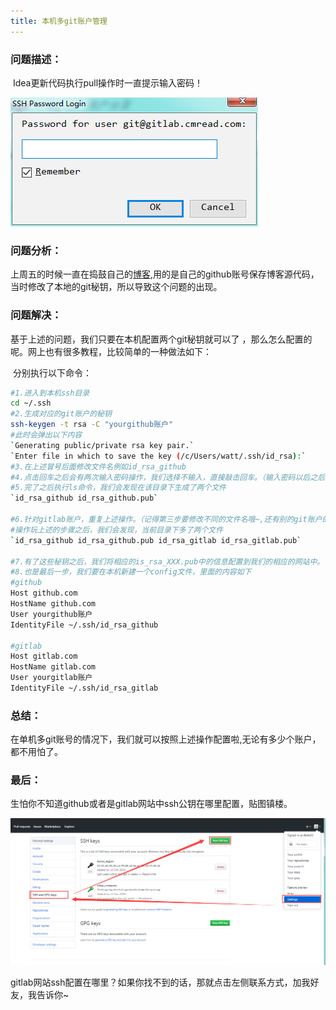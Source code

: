 ```yaml
---
title: 本机多git账户管理
---
```

### 问题描述：

​	Idea更新代码执行pull操作时一直提示输入密码！

![1571622530865](本机多git账户管理/git_password_tip.png)

### 问题分析：

上周五的时候一直在捣鼓自己的[博客](<https://alvin33.gitee.io/>),用的是自己的github账号保存博客源代码，当时修改了本地的git秘钥，所以导致这个问题的出现。

### 问题解决：

基于上述的问题，我们只要在本机配置两个git秘钥就可以了 ，那么怎么配置的呢。网上也有很多教程，比较简单的一种做法如下：

​	分别执行以下命令：

```bash
#1.进入到本机ssh目录
cd ~/.ssh
#2.生成对应的git账户的秘钥
ssh-keygen -t rsa -C "yourgithub账户"
#此时会弹出以下内容
`Generating public/private rsa key pair.`
`Enter file in which to save the key (/c/Users/watt/.ssh/id_rsa):`
#3.在上述冒号后面修改文件名例如id_rsa_github
#4.点击回车之后会有两次输入密码操作，我们选择不输入，直接敲击回车。（输入密码以后之后操作要频繁输入密码）
#5.完了之后执行ls命令，我们会发现在该目录下生成了两个文件
`id_rsa_github id_rsa_github.pub` 

#6.针对gitlab账户，重复上述操作。（记得第三步要修改不同的文件名哦~,还有别的git账户的话，重复该操作）
#操作玩上述的步骤之后，我们会发现，当前目录下多了两个文件
`id_rsa_github id_rsa_github.pub id_rsa_gitlab id_rsa_gitlab.pub` 

#7.有了这些秘钥之后，我们将相应的is_rsa_XXX.pub中的信息配置到我们的相应的网站中。
#8.也是最后一步，我们要在本机新建一个config文件，里面的内容如下
#github
Host github.com
HostName github.com
User yourgithub账户
IdentityFile ~/.ssh/id_rsa_github

#gitlab
Host gitlab.com
HostName gitlab.com
User yourgitlab账户
IdentityFile ~/.ssh/id_rsa_gitlab
```

### 总结：

在单机多git账号的情况下，我们就可以按照上述操作配置啦,无论有多少个账户，都不用怕了。

### 最后：

生怕你不知道github或者是gitlab网站中ssh公钥在哪里配置，贴图镇楼。

![1571627274972](本机多git账户管理/ssh_github.png)

gitlab网站ssh配置在哪里？如果你找不到的话，那就点击左侧联系方式，加我好友，我告诉你~



